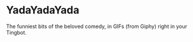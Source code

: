 # YadaYadaYada
The funniest bits of the beloved comedy, in GIFs (from Giphy) right in your Tingbot.
